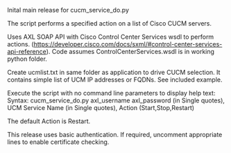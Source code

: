 Inital main release for cucm_service_do.py

The script performs a specified action on a list of Cisco CUCM servers.

Uses AXL SOAP API with Cisco Control Center Services wsdl to perform actions. 
(https://developer.cisco.com/docs/sxml/#control-center-services-api-reference).
Code assumes ControlCenterServices.wsdl is in working python folder.

Create ucmlist.txt in same folder as application to drive CUCM selection.
It contains simple list of UCM IP addresses or FQDNs.  See included example.

Execute the script with no command line parameters to display help text:
Syntax:
cucm_service_do.py axl_username axl_password (in Single quotes), UCM Service Name (in Single quotes), Action (Start,Stop,Restart)

The default Action is Restart.

This release uses basic authentication.  If required, uncomment appropriate lines to
enable certificate checking.



